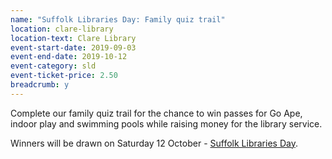 ```yaml
---
name: "Suffolk Libraries Day: Family quiz trail"
location: clare-library
location-text: Clare Library
event-start-date: 2019-09-03
event-end-date: 2019-10-12
event-category: sld
event-ticket-price: 2.50
breadcrumb: y
---
```


Complete our family quiz trail for the chance to win passes for Go Ape, indoor play and swimming pools while raising money for the library service.

Winners will be drawn on Saturday 12 October - [Suffolk Libraries Day](/suffolk-libraries-day/).

